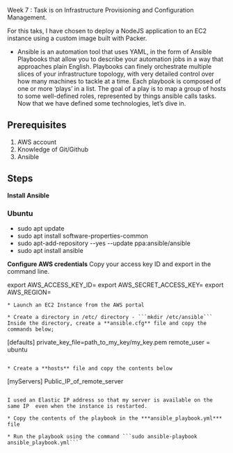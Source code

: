 Week 7 : Task is on Infrastructure Provisioning and Configuration Management.

For this taks, I have chosen to deploy a NodeJS  application to an EC2 instance using a custom image built with Packer.


* Ansible is an automation tool that uses YAML, in the form of Ansible Playbooks that allow you to describe your automation jobs in a way that approaches plain English. Playbooks can finely orchestrate multiple slices of your infrastructure topology, with very detailed control over how many machines to tackle at a time. Each playbook is composed of one or more ‘plays’ in a list. The goal of a play is to map a group of hosts to some well-defined roles, represented by things ansible calls tasks.
Now that we have defined some technologies, let’s dive in.
## Prerequisites

1. AWS account
2. Knowledge of Git/Github
5. Ansible

## Steps

**Install Ansible**
### Ubuntu
* sudo apt update
* sudo apt install software-properties-common
* sudo apt-add-repository --yes --update ppa:ansible/ansible
* sudo apt install ansible

**Configure AWS credentials**
Copy your access key ID and export in the command line.

   export AWS_ACCESS_KEY_ID=
   export AWS_SECRET_ACCESS_KEY=
   export AWS_REGION=
```
* Launch an EC2 Instance from the AWS portal

* Create a directory in /etc/ directory - ```mkdir /etc/ansible```
Inside the directory, create a **ansible.cfg** file and copy the commands below;
```
[defaults]
private_key_file=path_to_my_key/my_key.pem
remote_user = ubuntu
```

* Create a **hosts** file and copy the contents below
```
[myServers]
Public_IP_of_remote_server
```

I used an Elastic IP address so that my server is available on the same IP  even when the instance is restarted.

* Copy the contents of the playbook in the ***ansible_playbook.yml*** file

* Run the playbook using the command ```sudo ansible-playbook ansible_playbook.yml```